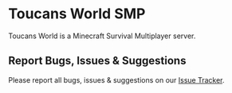# Toucans World SMP
Toucans World is a Minecraft Survival Multiplayer server.

## Report Bugs, Issues & Suggestions
Please report all bugs, issues & suggestions on our [Issue Tracker](https://github.com/PecanTheToucan/TWSMP/issues).
